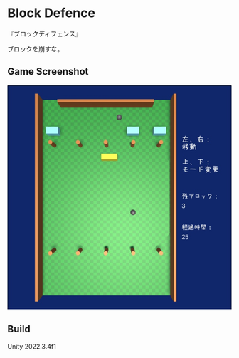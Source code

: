 # Block Defence

『ブロックディフェンス』

ブロックを崩すな。

## Game Screenshot

![](image.jpg)

## Build

Unity 2022.3.4f1
